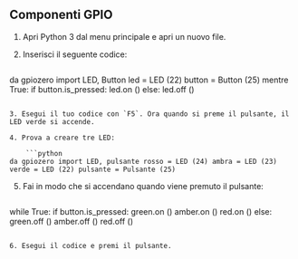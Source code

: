 ## Componenti GPIO

1. Apri Python 3 dal menu principale e apri un nuovo file.

2. Inserisci il seguente codice:
    
    ```python
da gpiozero import LED, Button led = LED (22) button = Button (25) mentre True: if button.is_pressed: led.on () else: led.off ()
```

3. Esegui il tuo codice con `F5`. Ora quando si preme il pulsante, il LED verde si accende.

4. Prova a creare tre LED:
    
    ```python
da gpiozero import LED, pulsante rosso = LED (24) ambra = LED (23) verde = LED (22) pulsante = Pulsante (25)
```

5. Fai in modo che si accendano quando viene premuto il pulsante:
    
    ```python
while True: if button.is_pressed: green.on () amber.on () red.on () else: green.off () amber.off () red.off ()
```

6. Esegui il codice e premi il pulsante.
